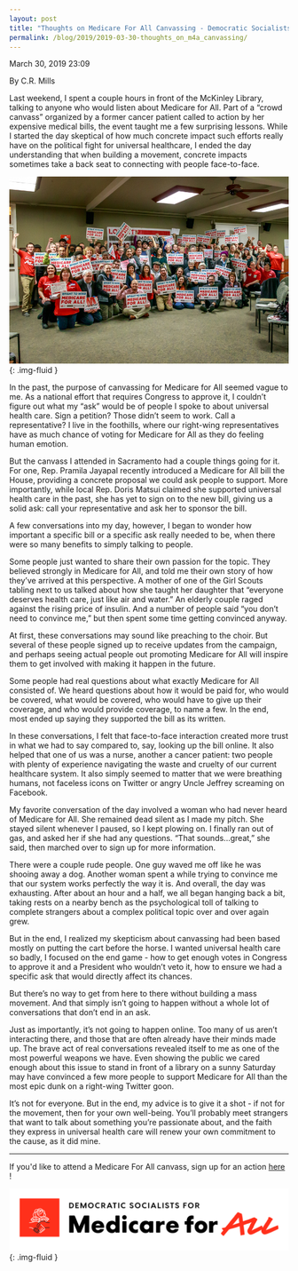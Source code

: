 ```yaml
---
layout: post
title: "Thoughts on Medicare For All Canvassing - Democratic Socialists of America, Sacramento"
permalink: /blog/2019/2019-03-30-thoughts_on_m4a_canvassing/
---
```

March 30, 2019 23:09

By C.R. Mills

Last weekend, I spent a couple hours in front of the McKinley Library, talking to anyone who would listen about Medicare for All. Part of a “crowd canvass” organized by a former cancer patient called to action by her expensive medical bills, the event taught me a few surprising lessons. While I started the day skeptical of how much concrete impact such efforts really have on the political fight for universal healthcare, I ended the day understanding that when building a movement, concrete impacts sometimes take a back seat to connecting with people face-to-face.

![](/assets/images/sacramentodsa_pages_498_attachments_original_1553986985_M4AGroupSmall.jpg){: .img-fluid }

In the past, the purpose of canvassing for Medicare for All seemed vague to me. As a national effort that requires Congress to approve it, I couldn’t figure out what my “ask” would be of people I spoke to about universal health care. Sign a petition? Those didn’t seem to work. Call a representative? I live in the foothills, where our right-wing representatives have as much chance of voting for Medicare for All as they do feeling human emotion.

But the canvass I attended in Sacramento had a couple things going for it. For one, Rep. Pramila Jayapal recently introduced a Medicare for All bill the House, providing a concrete proposal we could ask people to support. More importantly, while local Rep. Doris Matsui claimed she supported universal health care in the past, she has yet to sign on to the new bill, giving us a solid ask: call your representative and ask her to sponsor the bill.

A few conversations into my day, however, I began to wonder how important a specific bill or a specific ask really needed to be, when there were so many benefits to simply talking to people.

Some people just wanted to share their own passion for the topic. They believed strongly in Medicare for All, and told me their own story of how they’ve arrived at this perspective. A mother of one of the Girl Scouts tabling next to us talked about how she taught her daughter that “everyone deserves health care, just like air and water.” An elderly couple raged against the rising price of insulin. And a number of people said “you don’t need to convince me,” but then spent some time getting convinced anyway.

At first, these conversations may sound like preaching to the choir. But several of these people signed up to receive updates from the campaign, and perhaps seeing actual people out promoting Medicare for All will inspire them to get involved with making it happen in the future.

Some people had real questions about what exactly Medicare for All consisted of. We heard questions about how it would be paid for, who would be covered, what would be covered, who would have to give up their coverage, and who would provide coverage, to name a few. In the end, most ended up saying they supported the bill as its written.

In these conversations, I felt that face-to-face interaction created more trust in what we had to say compared to, say, looking up the bill online. It also helped that one of us was a nurse, another a cancer patient: two people with plenty of experience navigating the waste and cruelty of our current healthcare system. It also simply seemed to matter that we were breathing humans, not faceless icons on Twitter or angry Uncle Jeffrey screaming on Facebook.

My favorite conversation of the day involved a woman who had never heard of Medicare for All. She remained dead silent as I made my pitch. She stayed silent whenever I paused, so I kept plowing on. I finally ran out of gas, and asked her if she had any questions. “That sounds...great,” she said, then marched over to sign up for more information.

There were a couple rude people. One guy waved me off like he was shooing away a dog. Another woman spent a while trying to convince me that our system works perfectly the way it is. And overall, the day was exhausting. After about an hour and a half, we all began hanging back a bit, taking rests on a nearby bench as the psychological toll of talking to complete strangers about a complex political topic over and over again grew.

But in the end, I realized my skepticism about canvassing had been based mostly on putting the cart before the horse. I wanted universal health care so badly, I focused on the end game - how to get enough votes in Congress to approve it and a President who wouldn’t veto it, how to ensure we had a specific ask that would directly affect its chances.

But there’s no way to get from here to there without building a mass movement. And that simply isn’t going to happen without a whole lot of conversations that don’t end in an ask.

Just as importantly, it’s not going to happen online. Too many of us aren’t interacting there, and those that are often already have their minds made up. The brave act of real conversations revealed itself to me as one of the most powerful weapons we have. Even showing the public we cared enough about this issue to stand in front of a library on a sunny Saturday may have convinced a few more people to support Medicare for All than the most epic dunk on a right-wing Twitter goon.

It’s not for everyone. But in the end, my advice is to give it a shot - if not for the movement, then for your own well-being. You’ll probably meet strangers that want to talk about something you’re passionate about, and the faith they express in universal health care will renew your own commitment to the cause, as it did mine.

---

If you'd like to attend a Medicare For All canvass, sign up for an action [here](https://medicare4all.org/actions/) !

![](/assets/images/sacramentodsa_pages_498_attachments_original_1553987488_Screen_Shot_2019-03-30_at_4.10.37_PM.png){: .img-fluid }
